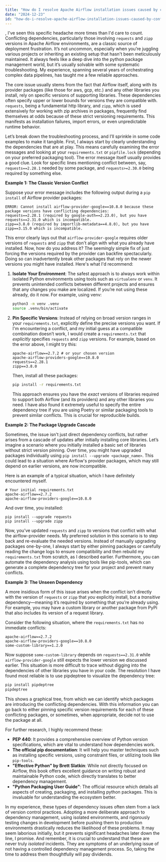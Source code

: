```yaml
---
title: "How do I resolve Apache Airflow installation issues caused by conflicting requests and zipp versions?"
date: "2024-12-23"
id: "how-do-i-resolve-apache-airflow-installation-issues-caused-by-conflicting-requests-and-zipp-versions"
---
```


,  I've seen this specific headache more times than I'd care to count. Conflicting dependencies, particularly those involving `requests` and `zipp` versions in Apache Airflow environments, are a classic source of deployment frustration. It’s not uncommon, especially when you’re juggling various projects or inheriting an existing setup that hasn't been meticulously maintained. It always feels like a deep dive into the python package management world, but it’s usually solvable with some systematic troubleshooting. My experience, spanning several years of orchestrating complex data pipelines, has taught me a few reliable approaches.

The core issue usually stems from the fact that Airflow itself, along with its provider packages (like those for aws, gcp, etc.) and any other libraries you install, rely on specific versions of supporting libraries. These dependencies often specify upper or lower bounds for versions they are compatible with. `requests`, being a fundamental http library, and `zipp`, which is used extensively for working with zip archives in packages, frequently find themselves at odds because of these strict versioning requirements. This manifests as installation failures, import errors, or even unpredictable runtime behavior.

Let’s break down the troubleshooting process, and I’ll sprinkle in some code examples to make it tangible. First, I always start by clearly understanding the dependencies that are at play. This means carefully examining the error messages and looking at your `requirements.txt` or `pipfile.lock` (depending on your preferred packaging tool). The error message itself usually provides a good clue. Look for specific lines mentioning conflict between, say, `requests==2.28.1` needed by some package, and `requests>=2.30.0` being required by something else.

**Example 1: The Classic Version Conflict**

Suppose your error message includes the following output during a `pip install` of Airflow provider packages:

```
ERROR: Cannot install airflow-provider-google==10.8.0 because these package versions have conflicting dependencies:
requests==2.28.1 (required by google-auth==2.23.0), but you have requests==2.31.0 which is incompatible.
zipp==3.8.0 (required by importlib-metadata==4.8.0), but you have zipp==3.15.0 which is incompatible.
```

This error clearly lays out that `airflow-provider-google` requires older versions of `requests` and `zipp` that don't align with what you already have installed. Now, how do you address it? The seemingly simple fix of just forcing the versions required by the provider can backfire spectacularly. Doing so can inadvertently break other packages that rely on the newer versions you might have installed. Here's what I'd recommend:

1.  **Isolate Your Environment**: The safest approach is to always work within isolated Python environments using tools such as `virtualenv` or `venv`. It prevents unintended conflicts between different projects and ensures that any changes you make are localized. If you’re not using these already, do it now. For example, using venv:

    ```bash
    python3 -m venv .venv
    source .venv/bin/activate
    ```

2.  **Pin Specific Versions**: Instead of relying on broad version ranges in your `requirements.txt`, explicitly define the precise versions you want. If I'm encountering a conflict, and my initial guess at a compatible combination doesn’t work, I would create a `requirements.txt` that *explicitly* specifies `requests` and `zipp` versions. For example, based on the error above, I might try this:

    ```
    apache-airflow==2.7.2 # or your chosen version
    apache-airflow-providers-google==10.8.0
    requests==2.28.1
    zipp==3.8.0
    ```

    Then, install all these packages:

    ```bash
    pip install -r requirements.txt
    ```

    This approach ensures you have the *exact* versions of libraries required to support both Airflow (and its providers) and any other libraries you need. I have also found it extremely useful to specify the entire dependency tree if you are using Poetry or similar packaging tools to prevent similar conflicts. This is crucial for reproducible builds.

**Example 2: The Package Upgrade Cascade**

Sometimes, the issue isn't just direct dependency conflicts, but rather arises from a cascade of updates after initially installing core libraries. Let’s imagine a scenario where you initially installed a basic set of libraries without strict version pinning. Over time, you might have upgraded packages individually using `pip install --upgrade <package_name>`. This could lead to a situation where Airflow's provider packages, which may still depend on earlier versions, are now incompatible.

Here is an example of a typical situation, which I have definitely encountered myself.

```
# Your initial requirements.txt
apache-airflow==2.7.2
apache-airflow-providers-google==10.8.0
```

And over time, you installed:

```
pip install --upgrade requests
pip install --upgrade zipp
```

Now, you’ve updated `requests` and `zipp` to versions that conflict with what the airflow-provider needs. My preferred solution in this scenario is to step back and re-evaluate the needed versions. Instead of manually upgrading packages one-by-one, I always start by either pinning packages or carefully reading the change logs to ensure compatibility and then rebuild my `requirements.txt` from scratch, as I described earlier. Furthermore, you can automate the dependency analysis using tools like pip-tools, which can generate a complete dependency tree for your project and prevent many conflicts.

**Example 3: The Unseen Dependency**

A more insidious form of this issue arises when the conflict isn’t directly with the version of `requests` or `zipp` that *you* explicitly install, but a *transitive* dependency—meaning it’s required by something that you’re already using. For example, you may have a custom library or another package from PyPi that also includes its version of a request library.

Consider the following situation, where the `requirements.txt` has no immediate conflicts:

```
apache-airflow==2.7.2
apache-airflow-providers-google==10.8.0
some-custom-library==1.2.0
```

Now suppose `some-custom-library` depends on `requests==2.31.0` while `airflow-provider-google` still expects the lower version we discussed earlier. This situation is more difficult to trace without digging into the dependencies of other libraries you have in your code. The resolution I have found most reliable is to use pipdeptree to visualize the dependency tree:

```bash
pip install pipdeptree
pipdeptree
```

This shows a graphical tree, from which we can identify which packages are introducing the conflicting dependencies. With this information you can go back to either pinning specific version requirements for each of these conflicting packages, or sometimes, when appropriate, decide not to use the package at all.

For further research, I highly recommend these:

*   **PEP 440**: It provides a comprehensive overview of Python version specifications, which are vital to understand how dependencies work.
*   **The official pip documentation**: It will help you master techniques such as installing specific versions, using constraint files, or utilizing tools like `pip-tools`.
*   **"Effective Python" by Brett Slatkin**: While not directly focused on Airflow, this book offers excellent guidance on writing robust and maintainable Python code, which directly translates to better dependency management.
*   **"Python Packaging User Guide"**: The official resource which details all aspects of creating, packaging, and installing python packages. This is invaluable for understanding the ecosystem better.

In my experience, these types of dependency issues often stem from a lack of version control practices. Adopting a more deliberate approach to dependency management, using isolated environments, and rigorously testing changes in development before pushing them to production environments drastically reduces the likelihood of these problems. It may seem laborious initially, but it prevents significant headaches later down the line, I promise. And remember, it is crucial to understand that these are never truly *isolated* incidents. They are symptoms of an underlying issue of not having a controlled dependency management process. So, taking the time to address them thoughtfully will pay dividends.
